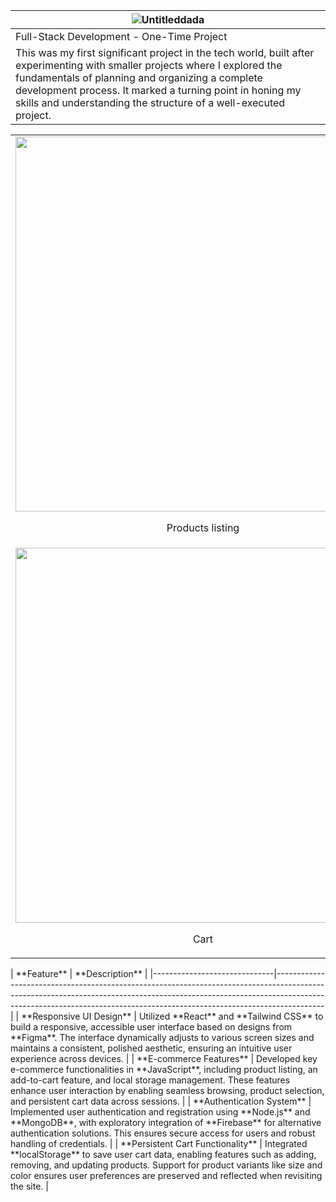 | ![Untitleddada](https://github.com/user-attachments/assets/be57faac-1d4f-4aa6-80de-c3c5787a1eb2) | 
|----------------------------------------------------------------------------------------------------|
| Full-Stack Development - One-Time Project |
| This was my first significant project in the tech world, built after experimenting with smaller projects where I explored the fundamentals of planning and organizing a complete development process. It marked a turning point in honing my skills and understanding the structure of a well-executed project. |
<table align="center">
  <tr>
    <td><img src="https://github.com/user-attachments/assets/077b6e54-95e7-43a6-a58d-34ec6213bfeb" width="600"/>
    <p style="text-align:center;">Products listing</td>
  </tr>
  <tr>
    <td colspan="2">
      <img src="https://github.com/user-attachments/assets/49ef5ffc-069b-4810-a136-3272f389c235" width="600"/>
      <p style="text-align:center;">Cart</p>
    </td>
  </tr>
</table>
| **Feature**                  | **Description**                                                                                                                                                                                                                                      |
|------------------------------|------------------------------------------------------------------------------------------------------------------------------------------------------------------------------------------------------------------------------------------------------|
| **Responsive UI Design**      | Utilized **React** and **Tailwind CSS** to build a responsive, accessible user interface based on designs from **Figma**. The interface dynamically adjusts to various screen sizes and maintains a consistent, polished aesthetic, ensuring an intuitive user experience across devices. |
| **E-commerce Features**       | Developed key e-commerce functionalities in **JavaScript**, including product listing, an add-to-cart feature, and local storage management. These features enhance user interaction by enabling seamless browsing, product selection, and persistent cart data across sessions.         |
| **Authentication System**     | Implemented user authentication and registration using **Node.js** and **MongoDB**, with exploratory integration of **Firebase** for alternative authentication solutions. This ensures secure access for users and robust handling of credentials.                                       |
| **Persistent Cart Functionality** | Integrated **localStorage** to save user cart data, enabling features such as adding, removing, and updating products. Support for product variants like size and color ensures user preferences are preserved and reflected when revisiting the site.                                   |
